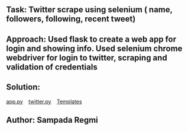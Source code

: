 ## Task: Twitter scrape using selenium ( name, followers, following, recent tweet)
## Approach: Used flask to create a web app for login and showing info. Used selenium chrome webdriver for login to twitter, scraping and validation of credentials
## Solution:

[app.py](https://github.com/sampada101/30-days-python/blob/main/Day%2012/app.py)
``` ```
[twitter.py](https://github.com/sampada101/30-days-python/blob/main/Day%2012/twitter.py)
``` ```
[Templates](https://github.com/sampada101/30-days-python/blob/main/Day%2012/templates)
``` ```

## Author: Sampada Regmi

